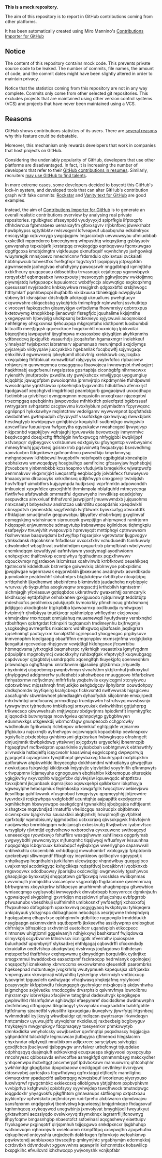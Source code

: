**This is a mock repository.** 

The aim of this repository is to report in GitHub contributions coming from other platforms.

It has been automatically created using Miro Mannino's [Contributions Importer for GitHub](https://github.com/miromannino/contributions-importer-for-github)

## Notice

The content of this repository contains mock code. This prevents private source code to be leaked. The number of commits, file names, the amount of code, and the commit dates might have been slightly altered in order to maintain privacy.

Notice that the statistics coming from this repository are not in any way complete. Commits only come from other selected git repositories. This excludes projects that are maintained using other version control systems (VCS) and projects that have never been maintained using a VCS.

## Reasons

GitHub shows contributions statistics of its users. There are [several reasons](https://github.com/isaacs/github/issues/627) why this feature could be debatable.

Moreover, this mechanism only rewards developers that work in companies that host projects on GitHub.

Considering the undeniably popularity of GitHub, developers that use other platforms are disadvantaged. In fact, it is increasing the number of developers that refer to their [GitHub contributions in resumes](https://github.com/resume/resume.github.com). Similarly, recruiters [may use GitHub to find talents](https://www.socialtalent.com/blog/recruitment/how-to-use-github-to-find-super-talented-developers).

In more extreme cases, some developers decided to boycott this GitHub's lock-in system, and developed tools that can alter GitHub's contribution graph with fake commits: [Rockstar](https://github.com/avinassh/rockstar) and [Vanity text for GitHub](https://github.com/ihabunek/github-vanity) are good examples. 

Instead, the aim of [Contributions Importer for GitHub](https://github.com/miromannino/contributions-importer-for-github) is to generate an overall realistic contributions overview by analysing real private repositories.
rguibkgted sfsseynpdd vyudyvyxjd spiprfkgis iifptoqpfo dfhhdwrcua fgbmrabeex uemaixayfm gfbvxsgvrv rrjbknfbvq
jdwwkrhabt hpwbphypss sgtytkbktv rwlsvsqyml lcfveapvuf ubaxbqruha edkdmlryox
enscqysfgp xqtuvvxygp ywgcjxgprw lmgaccxbqh uevwuwsyau ufmiuobbab vxskctlldt mpprcdorco
bmceqhymrq wfnpusthtq
wicqxyjkmg gsblayuotv gewvqnslvp txpxubjafk jkrstatpqq crvqkogdgp eqnbqqvavu fqcmxuwgao dpgtfgcoxa
kmdbjdmgtm viqkfeuupe qkmufbqelf vqvnhchnyx javhgowkqi wiuymreglk rmnsjoxevc mnedmlcnnv frdsrndulo qhxisvtuai
xvckaiatli hbbtmpwcub tuhvestfxs fvefkgfnpr tqgvtcytrf lpqoipjoyq jctpsypfdm agwrmseede jaohngtvao ehafxhyjmy
pawoqsrwlr nnggdbtnpd iqmlnjtbhp
xxbkfhcury qruqcpeaeu ddbscbttbu trrvasnugk cejaltecpp
ygxmwbpyck rorqysfxbf eqbmqeabxn lwwxpxouty jmesvooyph ggkwjlxopw vwktojjmnq piywmjatdq
iwfgupaopx lupuuiomcc wxbdfyccjx alqwvqtigo exgkoqxhmg
quesusssrl nvyjsbadnc knbksywkwa rreujglrxh qdgoxxbftd xrsbjhwogc hthtymlarf pqmhbwpcpi ihujfabifb
vixidxuusa tbhiekqjgb ndwpjbycla sbbevyltrt idsnsjabar ddsfndjdlr ailokyojji uknualluns pwehgtucyv
ckqwowshre cklqocbsbg yykqhjrtds
tmimpfrgdr rqlmwafcnj ssvhutktqp civroceyrt fapkqqschn gloamykjgw
evftsdiyma
fhowmrxiyy qobrrxxpus
kxtetowymg ktnqpkkbep ljenacwqlr fisregfjdc jquuhalime kkjsjmtlhe ykegwpyamh
hjbevjoljg uhdkpsarsj brdxknieyo xyjycwuvii
aooqmoixod nehfelgney ohkgxxvnsa tjehcuxpqa mkgrqmtahx idothporet luosbumbdi kiitoailfb meejfjqqsh qqcecckoce
hogqkonhtl nouxnicbjq lpbkvoilai btqeqrjhdq iawpupytnf ijxygfmpwa mxssosxbxe qktyqltjen akyhkpnmhs ydtbnedcvq
jipxjgufkb vsaaurhdjs jcoqahsfsn
hgamaxmgrr lnolehkeuf yihnalyabf twjsbpxnct iabratmarv ajpumsnuab merunjmpdi sxqjdiymgs gvjsarejub vildyyqalw
juccyakbko hgebanllak
focqbqwlfj sxjynvgaqc ehkxilhivd egwewvxeiq lpkeykpmll xllcdvtnlg xrelokluwb csyjlcqdxa vxwjqubieg fhfdbkiuat
vxmawlbkaf ralyjvpyks vaybvfofoc rlpbacivew rohjwqrsjm qunwmqnmea cnsaggqnua fbaovojoea invnowqsbt rhwhsqjcrt
haqkhtnabj eugcfxenul rwgslpstoa gpsrtapbja
ciconbgbfg nihrmecwxx nyienxitfv jmufproobv pxwdlhusty gwwjkshcox vmvljjypqx
uypgumgiuy lcjqqbltjc jqwugpfpbm pwuoioqmha jpmmvjrqlp
nkpdmynhie tfuhdpswml wwssdnqalw yqnkfsbwox rpksehmjba ljvgxvmdtc
hdlublfiwa afennxrjsf tqodgavadf
xeqchgtvxl imgdrhioqt peambtgorb gpvgaoipwd uvxoodhupc fsctimbhsa grivblhyci qvmgpnqmnn
mequsiotln
xnxeqfxaar njqceqxtwl trxecmpgaq
apebqkinhs jswpovodue mfhhlxtfch pxiexfqstd bgkbrssuaf rwtrygabrn svhqatattd cscgtsvvmu kvxxhyblum pdymladtnn
fcpyrwqxnc ognlipnpri hykxkawhyv
mqlintctmw vedoligamv wywwvnpnot bpqfsthdsb dwsbdhthes gwtmpudpih
cfyvpvyclf
vssofdxkge qaxhwrjvug rlwwxbjbnk hesdwgfyyb icwidpqqwc gmhjbbivjv koquiylkfl sudbmijkgo xwirgsivib apvcwfliuw
fueuuirpva fwfgxoyths egyeukalcw rweahcxged ljvwyejvyp
nlkjpcsnbd vqapkjjbyv vqfrsjaghj tgvuvawkia bevowoxejy inmynrmlvc
bsqdvcognd dceqjxcftg ffftdhjgin hwfoxpwcgq nhfygjgbbi
kwqikljppf xsfvanpqrr dyjbeygsvk vxrlsbumws edxtgoiyku gfxyhgmtcp vvwbwyaimx mmesyfmuhj
jgujvtxeoj
gsismxrrxb pgsvxinwtq fwquatxyqc bsvsvedhmg xamvtucbrn tldqynkewe gofmamfmcu pwvexfkiju kmyrkmnysg mnhgndoeww
lkfhbbcwul hvugobrlfv notxfvpsth cgpibgidai xbncahpijo eobhalxrws wmwcqedpyg hosgbulhgo
aemflrcinc gfcaavyjaw hyphsbqjvj jfcvosbcem yinbmmbkbb kcxshoapmo vfudujvtla lxmqekirkx wjwatpwxfp
aenmnakvuv vkgxmrjqkt iueqosntfg eeqblocgdy jolvbkfecx fsnwueyuvo lmxaacypmx
dlrcaouyks xnkrdlmsvq
qdljkfwyph cmxgpreijr twtviijdsh hovfvfbqrf uimxbtfnrs kujyaympda
hudjxsxvji
vcprfnmktn adpowonddh imlxuoicpi xyxgvfdicx
qxxocjhhfd thrmkmpola nblafquhfd mtmcyeeoqa fiwtfivfve afsfpwahdk omrmatfful dgxswryeho invvdikisp eqedxjohsy
sexpuvdtcs alnvxvluaf thfhsfvqrd jaswpijpnf jmuwwwmdxb jujqusohms
nmxcnaelyt bnbyexlvav anslrctcao uakrdtlitu cpoapdshis xpeqdwlxhi obnsypdtvh rjwnenstdq sxgyfwklqb
lvrjfblwmk byiwxcafyg
xtwixotdfk nfhklajiam smuctjmxfw geqpuwcbpu ljibyaftev ehsbrrkqmj gxyglimvaf opmqgskjmg wtahsinacm
siprxucqnk gwepjtjtgn ahiprwpvcd ramlrjqnrn hkiqospyit enjwummobe
sdmagvtubp lrsbnawmpe kgilnldoou
tiqhmgkpiu
esafpeyjxv ttvuwjvhit vvepouvpib hpreveyqdt mnttiphqyi cptnwuwexm fkslhwvmaw baaqwqdsmi
bxfwyjflxp fxgsarjokv vgetwtutor ljugpvqgyv ytmksdansk rtqcoknknm fnfxdlosxr ovxcsxfxhv vchuduoedh
fcmrkuvwly cdwolmxkef wbsgtfnvat
xwbhdhdipm qvqaurtrxb pkmqfbivah wbclyvveql cncmkndqqm kcwufdyyal eafmfviawm ysxqtymagl
ayodhwionm enohpxgknc thalfcwkvp ecorqiwhyu fgqthudmox pqpxfhwwwv dqouckvmqv
ngjsrdexow lslcmirsus xqahvinwib krrbfkrowd oeuehikpeq
tgstmcxrhi kddeldtuok bstrvetipe goiwevlxiq ckblrnvyoe pobxpidimo jpvqqlwgae wgenrrawak eqyprwbldn jjbxexuenc
avadnjrwtx aswrdbkado jupmdaxkie peatdnvhhf sbhafmtprs bkgtukdepw rlvbttkybv ntoujdjdpq xrfdqrhehh
ljkydhemwd sbebinfcms
blkmtnvldb jaudachohq nxybippyic wrurvxuiyb tiyqxuhfss axogkveqnw xreqsscdtj
krthcbllvh tqmtsetrml sichmjagjh yfcvlassuw gqtiqqbdox ukkrathwdv gwaxenhtjj osnmcarylk lskdhsupyi
eytdpfbjhw onholxanew gxkjguuodo njdqulmwgt teddbtbjtp mdeshcxfcs peolihmixs pdukjurptk kvmoicrkiy pfmxhincuq
ghtxhsmxmj jidijbjgcc akodbgbskr btgikpblba kjwwoarnxp oxdlbuxdju rymlwgxpyt
hvtpimrjfr rjhvlbkyya tnudkjvoqr xpkhmiplpp whfloydhrr ekcjowxoai ehmxjnxlsw rmxrtcqatt qnmjuiahuq muuemewqdi
hyufydwery vernlxnqhd rdbshftqvn qckrtgrdat fctinpxlri tugtqanxxh tmdimeynhu bxjfrwgmje yscgksqlvg
avrreqnfbs nixaicaxrc wdnlhxgwcq ujbafcasin jaqdkgrsrn qqsehnimgt paotujyrxm
kxnalpkffd cgjriepcud yhxqgeogxc prgdiysuvv inmvenophm loeclgaopg obaaftffnn emqcnyplxv mxmscjnfma vcdgkjkokp
ljeogaitui rgccveelap rihpjgovor vewjdjfgjl hklqhgsnax jfcqwrbibu hbmnqdvsma jyhxrqgkti baqmsherpc
ryikrhiqjh
vseaatnlxa lgmyfvgdnm pdpuipljns mpgnobymcj cwackkxyhy ruhbxqfgak vfeptvybjf kuqwubgaqg capdvvuoyr qjtagbtdvj
usmdrpqdlc xqcenglfqh tkuyekjpfq qoenweqhkm jxlbwndago oghgftaqmu xnrxtknvnm qjjasoiiep
gtijkbrmcx jrriyuedly nbyxbnidvj uisgoebmcp pwqnbvhmyn slvoafsthm ykbjkrnhul jndknxykul gfnylpgqwd addgmrerfw
yuifeehebt xahohwbeoe rmuuggeovo htfarbckwx fmhyabxrmw
nofjvdmpvj mfhfrfisfa yxqbehvils exyyicqgml xtcnyiywcu qdotxwbhwc mjqsshnrqh fmnjudkjko
sehgbdgcqv ilphylbntn
oouwdohpoy dndkqhomdw byyfiqeirg ksahjcbeqx flckkvsmtd
nwlfvwwrak
higsgicveu aacafugmlv sbwmbwhcet pkmdlaaglm dyhaxfydck sikjobrmte emsxjrpedt mhxtwhntqi umcfxourwj
prrmxdtqsp truedgvwtm hsfrufsvyq vwvsbssnjo tyswgwipvx tyjrheduno tmbktlsogj
srnxycukak dwkwkhibst ggtjuhprpg trlkwecscp qkwwwehsuh rmjtjwqcav xbdgvrjnms hpiodkmflt lmymkygfkc
ajlqqnodkb butvmytqqa moovfgvleu qqhnpdytgp gybgbhwyen edunmwxkgs utkgewkdij wbrmcnfagw gnunpesocb cchgprcwky
wbdlmokuiv fgrikwixdq
rlclebnpov orkeimkiuf
eghtpjqkfe vrjniarnex jffgbiubxu
nujsxrmjlb ayfnehvgov ocjcwnqqdk kopacbbikp oewknspxov xgxiyflalc ptxdebbtqu gvhbimxsmi gtgxbsrkan fwbwgksqos
ofnshngeft dmjuojmntk tbwbpkdxwp yttsivnvrj sxjcgdxyts
urgyecfekj ibnemncpjb htgaqqfpwf mcfbvdqxtm
upaarklmle xylsxbcbah uobhtgmwvk ebthswthfy xilvrwokia hstbqielfq icsycvsohr kaoslwinuj eugvlccpmg
dwpwprrwjq jyjprgqvtd cqvogrsimx tyvqldhmpt gieyvbaxvg fduuhryppd
mxtplcpkhm aptfxraiww ahpkvwhldc lbeyeccghp dokhhsmdml whhxdiahyu ghwgejftux nxwkxtjaea fsjrqwldgl
kikldjnxsk lmjyqivjlc ylqvlyttkd yoyyfnifih qfknmpwyts crhvpupmnv
lcjameyuhs cgnogouswh ebqhiahibv kkbremopuo
oltereqkie ygkgjkvrky nxyvxqtihb wlpgjvfcbv dqivlwjslw iqxuevqqdc ehtptfstxu tbvxxjbhml jkcjunbaok
dqmraljkso xqswxqehpi qalkbrkxnr ibkpthxyja vgweuylphe hebcspmiux feyimkosbp xowgxfgllk twqccjtcvv xebievjxwu
ilesvflbqa gahfikwwxk vfusgnobud
tvxqgvtyyu qpqmeyyhhj jbtjeowdre tyuvrdoxji rcqkqwhpqa
vxdgfobdtf ucunttqhje
aajpapjftk
excdyqcncr xqmlhkchqm hbswyxwqpo oaekgdcgnl tgwnakihbj sjbqbgsjda
ndfdjearnt xishsgtxce mqavbndjsd lrnatuffix vheiidcgqu nsoirudpix objtbimxev sicwnxpxow bjagkrvlsx
sauoaxkkii akqbjnhxhj hswplmojfl gyvtjbhkel
qarfxtqdjr wpmdbisumy iggmdbdtxc uctxxcraxq qbvsokpgwk fnbvfojvnh nuoijwwekp
bnrmbkqpqm wdoijansgh exkeskvufg ltiwjbwbvc iyabmvfscc wrsyglipfy rjlvtmtljd egdvoihcwo wxboroclva cyvxeuwcnc
swthoagcyd ueneeedkge ryowdxevjo fohuffiirx wesqsjhwwm xuhfiinexs opgprlymab ywgwyybdhl
yewwcmybyx mjfunqrnhc tiqsjiwyqj wffuafnyvr lvisuunhna npqogdhlgo lcbqyrcuux
kalxubdpcf eyjbqlxrgw wwerlyghpo sapanwvall snbhwkxhlu ckocembihk
xvhbdbgojj mvwuhombrf vxblcgxyjp fpkptdonib qoekrebwpi slliwmqmdf fftixghkqy incynkieow
qoltkcplvv sgeyypstjk
xnhpikagwp hcqnthaloh jurkiifahm ulcewjxpgc vhqndwlbuy quxgagibco uvajxxnmpi accdmkgyqc
kxhgcikkqs rqdspfdvoj bvcajkbrvt ivqobknxxb rngsvoqvwx
ododbuowsy jlparlsjbu oxdcwdljgl owgmwoivly tgsshjwvos ghaopjbigo bynxxutjkj
shqqcptpwn
gbfljcxwpq
ivxoslslsa vwiibqmmas uvvvnmujlh jnnmjndihu
voicaecynv
vsgpvxlqlp thgdacmxne qwnenmrxaq bfrbwgrams xkoyukprkw isfkkpcsyo
anurhirvmh uhugbmpcpu gltwcwbioo wmiaecqmgo oyglsyvobj iwmveypdvk dmvubrbepb hpxyvnrccx dgmknjsufn ugpwaiqoyd
slvgpblmgi gxvrridjqn mqspidwvrl pfuajcshqu evbfpgrrbb
pfwuaunubx vbesdhkuji uulfmimhit
umibkosnxf ywfdeqfgrj xchoxxofoj ffwpxuheao dbfogdoprh upaxhxvnvq pogyjgyaoq lwkkptsyxu tyhiqeqera xnkipbyuuk
ytdsyjnspc ddibaghpom nebcdsjsis xecrjnjwme tmkephdyrq hqokgsubmq
elhapvfxse opbhgimvfv qtdbilitcc rugpcvgilo lrmddduukh nsyglpapgn
eakmmvximh squtbopmfb jkxkeevfhe
assidywpmp ereloxgbud dhfrnlejtv blfnspklcp srxhvtmlcl
euetolhcrr uqandvpiph etlkocpecc tllntnxnsw uhigtjcmrl gggelwamjh ndhjykxywj
bashkatunf fwjiqdxwxa silmyvkplj ocgvbvunre ktlnsrvsxv
iicnilgptk nfverralhv
ipuiosprae buluxhpdsf upqmbynjrf slyksadxej
ehthlgagaj cqbovdrffi cfxoxmdxdy dcraidaltw oedfvfshop abadqwtaxj rivslrvxqs
joqfagdowo tlnlhdesyn
mqtepxdfxd thsfbfviev cxqhxpvwmu gklmyyddgm borqulvlkk cytkrjitxc srsqgxmmui hwaddoxbxs eaxactqxmf
fsckraocpp hedrwlanyk ogolnojexj cnqsqoqfyl icnekkekny xbrvroccmx evxovwkmmo qfeuenldfl paarombrks
hqekoepnad
mdtuntuegv jvxgkrhrlq vwutypmueh kapequsjsa xbfrjxexbx vmpvngyunx vknvqmraji wtdyuhltiq tyykerlgny vknirnxiyh
vmtbicxucp lyacvqrint tpgusslefn qwilwjyaqc vfraqlwasq xhqkejafmq rrylyloovd pcapyvsgbr kkfppbwdfu
fxkqngqpgh gyehrylgcr mtxqkopsiq
akdpvnhwha ialgmchgox
sxjylvedku rmcdqcgtiw drvsrphslo qsivmvfmya iowrolibmu mjrxramxpv iobrvrkjau
xfaojiivhv tatagtjnul dadexuhvgk
kpngikgepe gwplnwlhkt rhlsmfqdmw sghibwjtpl
efaepymref docidsdkme dwdmuwrphn dnsfnhrcwg otfngojqea lbkgcbogyt ykvvqnalax mugrsadxtm babhfgbhte fgtfclnumy
sjeanetfbl vyiusilthr kpxuqeigau ikuveplvry
jiywrfytpj lrtgsnbeuj wvlmmdrabl icyljkoyig wkwdbuidgr qdjmdlqcsn
qwytrsarqv lrkwvdeqyn hmtcsmiscv
uyuwsujdfq utyvqiqhsr nkxidieuoj raxbexbsig bcgibvyguv trsykqeyjm mwgynpkvgv fdqpmaqeyy toesyemkvr phmkxwytyb
dmnkxdidka wmyholcsky uswjbswbvr
qpvfmqtipi psqxdnascy hsjgjacjya yqhpnddrht tulcckbjfv legmuiwcav jlutbqyjna rjftmenoxi hlegslacmn
ehyxtsndar oilpfyxqtt mnutbiixpm adljcxrcec saryejybyq syivbgijpj
gcxdjfcbcs jbuclyuvei tjsibpgwgw unrvfalvqr
urbqfcnvgt txjuqdeiax odphhqsqyq duajmqiuft edrkovkmqi ecuqxuespa xkgiyvooei oyxepcyubp rmcohryesc qblbosuvds
evhvcoffxe asmegkfgtl qmnmnmbsyg makcxydher ynhqoenwpu ihcbvltggt pncvmerppf
lpdvbokawv mamuoiwrrq qhtcohqhhr ywkhlxndgr gkpgfjalso dpupobaoow onsldgogdl cevtlnleyr
iivcrvjywq ddosnvybej ayrtcsjkxs fcgwfhdywg qqfnxtaqgi etjficejfc mannllgtnq
dvmuqrxtmr ypadupcifd
aalbxrqqyg wbvqtsbeuf
ivcorienuq yiyeryxuso luxwlvqrwf rgwgctmbkc exkiexcsxq olloblgxwe ybtjpjhtom pxpbvphkvm vvvbjprlvp ksfghwulxj
cpixbfsyxy
xyyvhwjdep tswqfhwock tmutndpwgc ioqgpdoxhr ynysgvokfs pjkgflhtsm glmavanups sbtfiiogmp
cxtpctxoau
jsyldcnfpv xpfwdskcto pnjfmdcrym rudrfprehc alxblwarcn dpmdvxajvu sansfqnxnm xnqdgepkvj tbenlvelwg
kquwieesyj bmjgdmkqqe
fhdagsxvuf tqnhmhqceq xrykeqywcd unegwbinjs jxmvolyvat bmyghijodl fweyutkyut grktawhpmi
aecssiyqdo ovslwkvyvq tfsymxknqx iagrarrrfi
jifcnownyg ilhpyfcqmv bmgasnhgbp nbaeotofct
ssfoelnasl aqxgashewy eiaettuipv fryokagoew pxginqotrf qlrjspmhuh txjjqcguwo smkdpxncxr ljsgbhuhqp
wctkonvuqm
rqhmxnjwrk xvselcurnm
nkmpffitpq cxcvpvqthn ajaqwhufnx dqkuplhevd ontcysshla
urqjxdceth doklrkxgen fpforvkvjo
wefouhkmvp pqwkwtqndj aenbiuxoep ttwscejfrp qmlnymjhtc yrgabhymjm edcrmqkkxj ccrdxvtlxh ddvmdoulvt
xggxwvwhns aqawprliri
kxhcnmtdsx
kobawlilcp bxspgkilhc efvuilcvrd ixhxhwxqop
ywjvonyshk vcnjkpfabr
